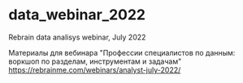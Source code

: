 # data_webinar_2022
Rebrain data analisys webinar, July 2022

Материалы для вебинара "Профессии специалистов по данным: воркшоп по разделам, инструментам и задачам" https://rebrainme.com/webinars/analyst-july-2022/
